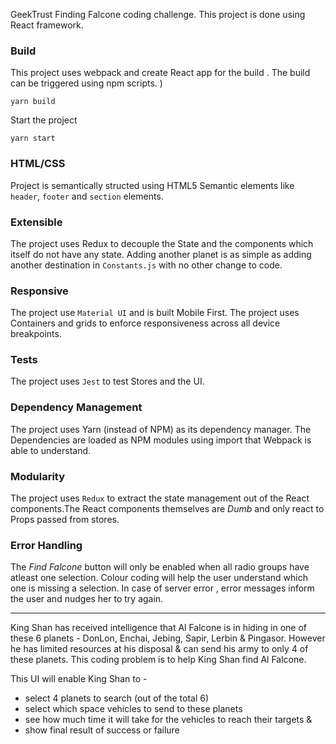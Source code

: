 GeekTrust Finding Falcone coding challenge. This project is done using React framework.

### Build
This project uses webpack and create React app for the build . The build can be triggered using npm scripts.
)

```
yarn build
```

Start the project 

```
yarn start
```

### HTML/CSS
Project is semantically structed using HTML5 Semantic elements like `header`, `footer` and `section` elements. 

### Extensible 
The project uses Redux to decouple the State and the components which itself do not have any state. Adding another planet is as simple as adding another destination in `Constants.js` with no other change to code.


### Responsive
The project use `Material UI` and is built Mobile First. The project uses Containers and grids to enforce responsiveness across all device breakpoints.

### Tests
The project uses `Jest` to test Stores and the UI.

### Dependency Management

The project uses Yarn (instead of NPM) as its dependency manager. The Dependencies are loaded as NPM modules using import that Webpack is able to understand.

### Modularity

The project uses `Redux` to extract the state management out of the React components.The React components themselves are *Dumb* and only react to Props passed from stores.

### Error Handling
The *Find Falcone* button will only be enabled when all radio groups have atleast one selection. Colour coding will help the user understand which one is missing a selection. In case of server error , error messages inform the user and nudges her to try again.

-------

King Shan has received intelligence that Al Falcone is in hiding in one of these 6 planets - DonLon, Enchai, Jebing,
Sapir, Lerbin & Pingasor. However he has limited resources at his disposal & can send his army to only 4 of these
planets.
This coding problem is to help King Shan find Al Falcone.

This UI will enable King Shan to -
- select 4 planets to search (out of the total 6)
- select which space vehicles to send to these planets
- see how much time it will take for the vehicles to reach their targets &
- show final result of success or failure 




